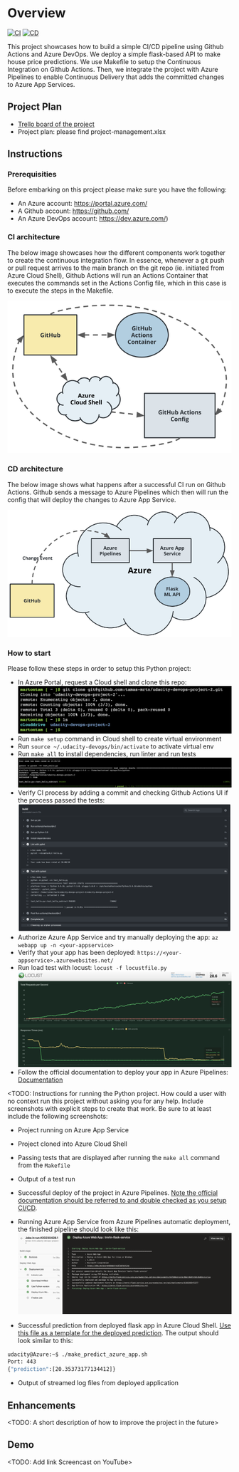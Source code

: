 # Overview

[![CI](https://github.com/tamas-mrtn/udacity-devops-project-2/actions/workflows/pythonapp.yml/badge.svg)](https://github.com/tamas-mrtn/udacity-devops-project-2/actions/workflows/pythonapp.yml)
[![CD](https://dev.azure.com/udacity-devops/my-test-project/_apis/build/status%2Ftamas-mrtn.udacity-devops-project-2?branchName=main)](https://dev.azure.com/udacity-devops/my-test-project/_build/latest?definitionId=3&branchName=main)

This project showcases how to build a simple CI/CD pipeline using Github Actions and Azure DevOps. We deploy a simple flask-based API to make house price predictions. We use Makefile to setup the Continuous Integration on Github Actions. Then, we integrate the project with Azure Pipelines to enable Continuous Delivery that adds the committed changes to Azure App Services.

## Project Plan

* [Trello board of the project](https://trello.com/invite/b/GU6Nhn6s/ATTIb637823876c8106c5817a5c6cc3a735eF2E5CECA/project-management)
* Project plan: please find project-management.xlsx

## Instructions

### Prerequisities

Before embarking on this project please make sure you have the following:

* An Azure account: https://portal.azure.com/
* A Github account: https://github.com/
* An Azure DevOps account: https://dev.azure.com/)

### CI architecture

The below image showcases how the different components work together to create the continuous integration flow. In essence, whenever a git push or pull request arrives to the main branch on the git repo (ie. initiated from Azure Cloud Shell), Github Actions will run an Actions Container that executes the commands set in the Actions Config file, which in this case is to execute the steps in the Makefile.

![CI architecture](ci-diagram.png)

### CD architecture

The below image shows what happens after a successful CI run on Github Actions. Github sends a message to Azure Pipelines which then will run the config that will deploy the changes to Azure App Service.

![CD architecture](cd-diagram.png)


### How to start

Please follow these steps in order to setup this Python project:

* In Azure Portal, request a Cloud shell and clone this repo: ![Cloned repo](cloud-shell.png)
* Run `make setup` command in Cloud shell to create virtual environment
* Run `source ~/.udacity-devops/bin/activate` to activate virtual env
* Run `make all` to install dependencies, run linter and run tests ![Passed tests](tests.png)
* Verify CI process by adding a commit and checking Github Actions UI if the process passed the tests: ![Actions](actions.png)
* Authorize Azure App Service and try manually deploying the app: `az webapp up -n <your-appservice>`
* Verify that your app has been deployed: `https://<your-appservice>.azurewebsites.net/`
* Run load test with locust: `locust -f locustfile.py` ![Locust](locust.png)
* Follow the official documentation to deploy your app in Azure Pipelines: [Documentation](https://learn.microsoft.com/en-us/azure/devops/pipelines/ecosystems/python-webapp?view=azure-devops)



<TODO:  Instructions for running the Python project.  How could a user with no context run this project without asking you for any help.  Include screenshots with explicit steps to create that work. Be sure to at least include the following screenshots:

* Project running on Azure App Service

* Project cloned into Azure Cloud Shell

* Passing tests that are displayed after running the `make all` command from the `Makefile`

* Output of a test run

* Successful deploy of the project in Azure Pipelines.  [Note the official documentation should be referred to and double checked as you setup CI/CD](https://docs.microsoft.com/en-us/azure/devops/pipelines/ecosystems/python-webapp?view=azure-devops).

* Running Azure App Service from Azure Pipelines automatic deployment, the finished pipeline should look like this: ![CD](cd-run.png)

* Successful prediction from deployed flask app in Azure Cloud Shell.  [Use this file as a template for the deployed prediction](https://github.com/udacity/nd082-Azure-Cloud-DevOps-Starter-Code/blob/master/C2-AgileDevelopmentwithAzure/project/starter_files/flask-sklearn/make_predict_azure_app.sh).
The output should look similar to this:

```bash
udacity@Azure:~$ ./make_predict_azure_app.sh
Port: 443
{"prediction":[20.35373177134412]}
```

* Output of streamed log files from deployed application

> 

## Enhancements

<TODO: A short description of how to improve the project in the future>

## Demo 

<TODO: Add link Screencast on YouTube>


